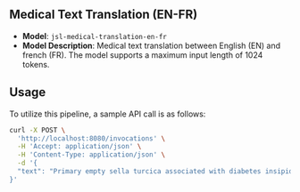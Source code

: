 

## Medical Text Translation (EN-FR)

- **Model**: `jsl-medical-translation-en-fr`
- **Model Description**: Medical text translation between English (EN) and french (FR). The model supports a maximum input length of 1024 tokens.


## Usage

To utilize this pipeline, a sample API call is as follows:

```sh
curl -X POST \
  'http://localhost:8080/invocations' \
  -H 'Accept: application/json' \
  -H 'Content-Type: application/json' \
  -d '{
  "text": "Primary empty sella turcica associated with diabetes insipidus and campimetric defect"
}'
```